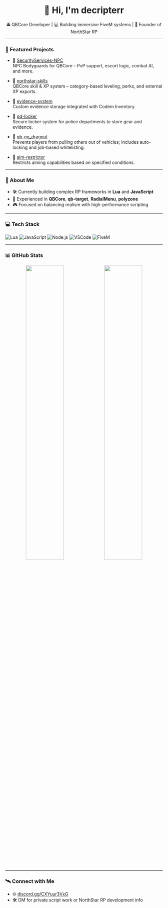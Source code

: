 <h1 align="center">👋 Hi, I'm decripterr</h1>
<p align="center">
  🚔 QBCore Developer | 💻 Building immersive FiveM systems | 🎯 Founder of NorthStar RP
</p>

---

### 🔧 Featured Projects

- 🔐 [SecurityServices-NPC](https://github.com/decripterr/SecurityServices-NPC)  
  NPC Bodyguards for QBCore – PvP support, escort logic, combat AI, and more.

- 🎯 [northstar-skills](https://github.com/decripterr/northstar-skills)  
  QBCore skill & XP system – category-based leveling, perks, and external XP exports.

- 🧪 [evidence-system](https://github.com/decripterr/evidence-system)  
  Custom evidence storage integrated with Codem Inventory.

- 🧰 [pd-locker](https://github.com/decripterr/pd-locker)  
  Secure locker system for police departments to store gear and evidence.

- 🚫 [qb-no_dragout](https://github.com/decripterr/qb-no_dragout)  
  Prevents players from pulling others out of vehicles; includes auto-locking and job-based whitelisting.

- 🎯 [aim-restrictor](https://github.com/decripterr/aim-restrictor)  
  Restricts aiming capabilities based on specified conditions.

---

### 🧠 About Me

- 🛠 Currently building complex RP frameworks in **Lua** and **JavaScript**
- 🔄 Experienced in **QBCore**, **qb-target**, **RadialMenu**, **polyzone**
- 🎮 Focused on balancing realism with high-performance scripting

---

### 💻 Tech Stack

![Lua](https://img.shields.io/badge/-Lua-2C2D72?style=for-the-badge&logo=lua&logoColor=white)
![JavaScript](https://img.shields.io/badge/-JavaScript-F7DF1E?style=for-the-badge&logo=javascript&logoColor=black)
![Node.js](https://img.shields.io/badge/-Node.js-339933?style=for-the-badge&logo=nodedotjs&logoColor=white)
![VSCode](https://img.shields.io/badge/-VSCode-007ACC?style=for-the-badge&logo=visual-studio-code&logoColor=white)
![FiveM](https://img.shields.io/badge/-FiveM-FC4C02?style=for-the-badge)

---

### 📊 GitHub Stats

<p align="center">
  <img src="https://github-readme-stats.vercel.app/api?username=decripterr&show_icons=true&theme=radical" width="49%">
  <img src="https://github-readme-stats.vercel.app/api/top-langs/?username=decripterr&layout=compact&theme=radical" width="49%">
</p>

---

### 🛰️ Connect with Me

- 🌐 [discord.gg/CXYuur3VxG](https://discord.gg/pXQV3hbFjP)
- 🛠️ DM for private script work or NorthStar RP development info


<!--
**decripterr/decripterr** is a ✨ _special_ ✨ repository because its `README.md` (this file) appears on your GitHub profile.

Here are some ideas to get you started:

- 🔭 I’m currently working on ...
- 🌱 I’m currently learning ...
- 👯 I’m looking to collaborate on ...
- 🤔 I’m looking for help with ...
- 💬 Ask me about ...
- 📫 How to reach me: ...
- 😄 Pronouns: ...
- ⚡ Fun fact: ...
-->
